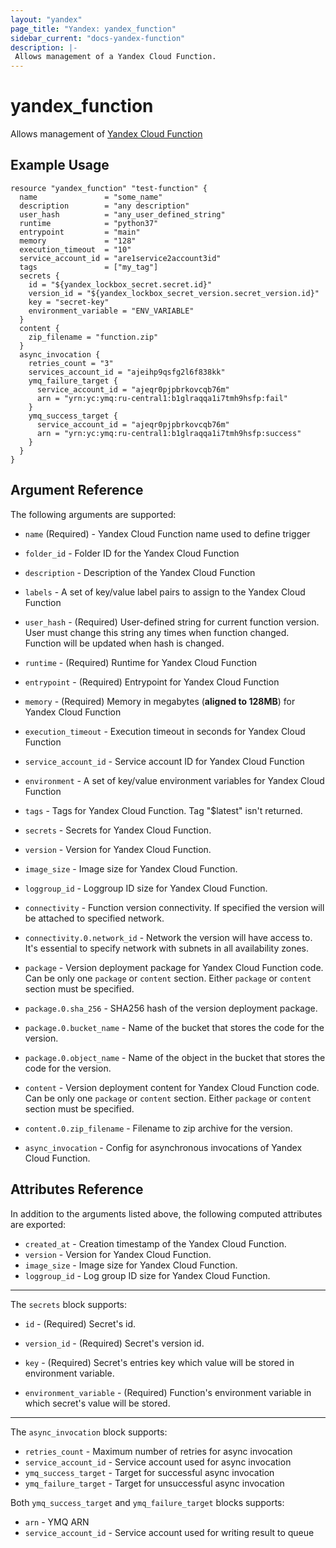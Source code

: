 ```yaml
---
layout: "yandex"
page_title: "Yandex: yandex_function"
sidebar_current: "docs-yandex-function"
description: |-
 Allows management of a Yandex Cloud Function.
---
```


# yandex\_function

Allows management of [Yandex Cloud Function](https://cloud.yandex.com/docs/functions/)

## Example Usage

```hcl
resource "yandex_function" "test-function" {
  name               = "some_name"
  description        = "any description"
  user_hash          = "any_user_defined_string"
  runtime            = "python37"
  entrypoint         = "main"
  memory             = "128"
  execution_timeout  = "10"
  service_account_id = "are1service2account3id"
  tags               = ["my_tag"]
  secrets {
    id = "${yandex_lockbox_secret.secret.id}"
    version_id = "${yandex_lockbox_secret_version.secret_version.id}"
    key = "secret-key"
    environment_variable = "ENV_VARIABLE"
  }
  content {
    zip_filename = "function.zip"
  }
  async_invocation {
    retries_count = "3"
    services_account_id = "ajeihp9qsfg2l6f838kk"
    ymq_failure_target {
      service_account_id = "ajeqr0pjpbrkovcqb76m"
      arn = "yrn:yc:ymq:ru-central1:b1glraqqa1i7tmh9hsfp:fail"
    }
    ymq_success_target {
      service_account_id = "ajeqr0pjpbrkovcqb76m"
      arn = "yrn:yc:ymq:ru-central1:b1glraqqa1i7tmh9hsfp:success"
    }
  }
}
```

## Argument Reference

The following arguments are supported:

* `name` (Required) - Yandex Cloud Function name used to define trigger
* `folder_id` - Folder ID for the Yandex Cloud Function
* `description` - Description of the Yandex Cloud Function
* `labels` - A set of key/value label pairs to assign to the Yandex Cloud Function
* `user_hash` - (Required) User-defined string for current function version. User must change this string any times when function changed. Function will be updated when hash is changed.

* `runtime` - (Required) Runtime for Yandex Cloud Function
* `entrypoint` - (Required) Entrypoint for Yandex Cloud Function
* `memory` - (Required) Memory in megabytes (**aligned to 128MB**) for Yandex Cloud Function
* `execution_timeout` - Execution timeout in seconds for Yandex Cloud Function
* `service_account_id` - Service account ID for Yandex Cloud Function
* `environment` - A set of key/value environment variables for Yandex Cloud Function
* `tags` - Tags for Yandex Cloud Function. Tag "$latest" isn't returned.
* `secrets` - Secrets for Yandex Cloud Function.
* `version` - Version for Yandex Cloud Function.
* `image_size` - Image size for Yandex Cloud Function.
* `loggroup_id` - Loggroup ID size for Yandex Cloud Function.

* `connectivity` - Function version connectivity. If specified the version will be attached to specified network.
* `connectivity.0.network_id` - Network the version will have access to. It's essential to specify network with subnets in all availability zones.

* `package` - Version deployment package for Yandex Cloud Function code. Can be only one `package` or `content` section. Either `package` or `content` section must be specified.
* `package.0.sha_256` - SHA256 hash of the version deployment package.
* `package.0.bucket_name` - Name of the bucket that stores the code for the version.
* `package.0.object_name` - Name of the object in the bucket that stores the code for the version.

* `content` - Version deployment content for Yandex Cloud Function code. Can be only one `package` or `content` section. Either `package` or `content` section must be specified.
* `content.0.zip_filename` - Filename to zip archive for the version.

* `async_invocation` - Config for asynchronous invocations of Yandex Cloud Function.


## Attributes Reference

In addition to the arguments listed above, the following computed attributes are exported:

* `created_at` - Creation timestamp of the Yandex Cloud Function.
* `version` - Version for Yandex Cloud Function.
* `image_size` - Image size for Yandex Cloud Function.
* `loggroup_id` - Log group ID size for Yandex Cloud Function.

---

The `secrets` block supports:

* `id` - (Required) Secret's id.

* `version_id` - (Required) Secret's version id.

* `key` - (Required) Secret's entries key which value will be stored in environment variable.

* `environment_variable` - (Required) Function's environment variable in which secret's value will be stored.

---

The `async_invocation` block supports:

* `retries_count` - Maximum number of retries for async invocation
* `service_account_id` - Service account used for async invocation
* `ymq_success_target` - Target for successful async invocation
* `ymq_failure_target` - Target for unsuccessful async invocation

Both `ymq_success_target` and `ymq_failure_target` blocks supports:

* `arn` - YMQ ARN
* `service_account_id` - Service account used for writing result to queue

